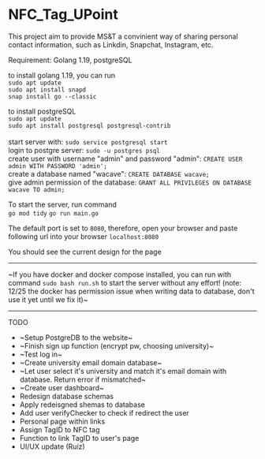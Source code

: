 # NFC_Tag_UPoint
 This project aim to provide MS&T a convinient way of sharing personal contact information, such as Linkdin, Snapchat, Instagram, etc.
<br>

Requirement: Golang 1.19, postgreSQL

to install golang 1.19, you can run <br>
`sudo apt update` <br>
`sudo apt install snapd` <br>
`snap install go --classic` <br>

to install postgreSQL <br>
`sudo apt update` <br>
`sudo apt install postgresql postgresql-contrib` <br> <br>
start server with: 
`sudo service postgresql start` <br>
login to postgre server: 
`sudo -u postgres psql` <br>
create user with username "admin" and password "admin": 
`CREATE USER admin WITH PASSWORD 'admin';` <br>
create a database named "wacave": 
`CREATE DATABASE wacave;` <br>
give admin permission of the database:
`GRANT ALL PRIVILEGES ON DATABASE wacave TO admin;` <br>




 To start the server, run command <br>
`go mod tidy`
`go run main.go` 

The default port is set to `8080`, therefore, open your browser and paste following url into your browser
`localhost:8080`

You should see the current design for the page

--------

~If you have docker and docker compose installed, you can run with command
`sudo bash run.sh`
to start the server without any effort!
(note: 12/25 the docker has permission issue when writing data to database, don't use it yet until we fix it)~

--------

TODO

- ~Setup PostgreDB to the website~
- ~Finish sign up function (encrypt pw, choosing university)~
- ~Test log in~
- ~Create university email domain database~
- ~Let user select it's university and match it's email domain with database. Return error if mismatched~
- ~Create user dashboard~
- Redesign database schemas 
- Apply redeisgned shemas to database
- Add user verifyChecker to check if redirect the user
- Personal page within links
- Assign TagID to NFC tag
- Function to link TagID to user's page
- UI/UX update (Ruiz)
